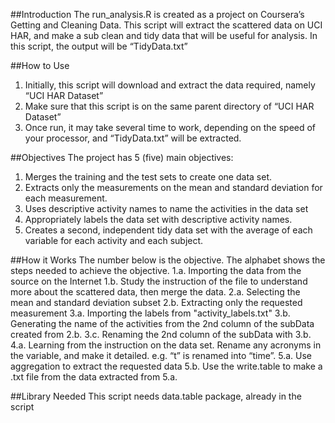 ##Introduction
The run_analysis.R is created as a project on Coursera’s Getting and Cleaning Data. This script will extract the scattered data on UCI HAR, and make a sub clean and tidy data that will be useful for analysis. In this script, the output will be “TidyData.txt”

##How to Use
1. Initially, this script will download and extract the data required, namely “UCI HAR Dataset”
2. Make sure that this script is on the same parent directory of “UCI HAR Dataset”
3. Once run, it may take several time to work, depending on the speed of your processor, and “TidyData.txt” will be extracted.

##Objectives
The project has 5 (five) main objectives:
1. Merges the training and the test sets to create one data set.
2. Extracts only the measurements on the mean and standard deviation for each measurement.
3. Uses descriptive activity names to name the activities in the data set
4. Appropriately labels the data set with descriptive activity names.
5. Creates a second, independent tidy data set with the average of each variable for each activity and each subject.

##How it Works
The number below is the objective. The alphabet shows the steps needed to achieve the objective.
1.a. Importing the data from the source on the Internet
1.b. Study the instruction of the file to understand more about the scattered data, then merge the data.
2.a. Selecting the mean and standard deviation subset
2.b. Extracting only the requested measurement 
3.a. Importing the labels from "activity_labels.txt"
3.b. Generating the name of the activities from the 2nd column of the subData created from 2.b.
3.c. Renaming the 2nd column of the subData with 3.b.
4.a. Learning from the instruction on the data set. Rename any acronyms in the variable, and make it detailed. e.g. “t” is renamed into “time”.
5.a. Use aggregation to extract the requested data
5.b. Use the write.table to make a .txt file from the data extracted from 5.a.

##Library Needed
This script needs data.table package, already in the script